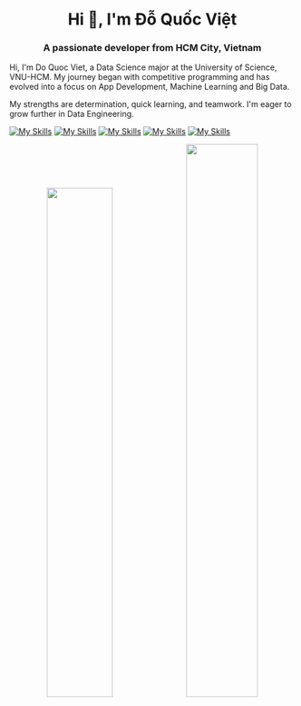 <h1 align="center">Hi 👋, I'm Đỗ Quốc Việt</h1>
<h3 align="center">A passionate developer from HCM City, Vietnam</h3>


Hi, I'm Do Quoc Viet, a Data Science major at the University of Science, VNU-HCM. My journey began with competitive programming and has evolved into a focus on App Development, Machine Learning and Big Data.

My strengths are determination, quick learning, and teamwork. I'm eager to grow further in Data Engineering.

[![My Skills](https://skillicons.dev/icons?theme=light&i=python,js,php,c,cpp,ts,nodejs)](https://skillicons.dev)
[![My Skills](https://skillicons.dev/icons?theme=light&i=aws,gcp,azure)](https://skillicons.dev)
[![My Skills](https://skillicons.dev/icons?theme=light&i=mysql,postgres,mongodb,redis,rabbitmq,kafka,elasticsearch,graphql,dynamodb,cassandra)](https://skillicons.dev)
[![My Skills](https://skillicons.dev/icons?theme=light&i=next,react,fastapi,flask,selenium,qt,opencv)](https://skillicons.dev)
[![My Skills](https://skillicons.dev/icons?theme=light&i=cloudflare,docker,git,linux,nginx)](https://skillicons.dev)

<!-- [![Anurag's GitHub stats](https://github-readme-stats.vercel.app/api?username=vietdoo&bg_color=101010&hide_title=true)](https://github.com/anuraghazra/github-readme-stats) -->

<p align="center">
    <a href="https://leetcode.com/vietdoo/"><img width="48%" src="https://leetcode.card.workers.dev/vietdoo?theme=dark&font=baloo&extension=null&border=2&border_radius=8"></a>
    <a href="https://github.com/drknzz"><img width="50%" src="https://github-readme-stats.vercel.app/api/top-langs/?username=vietdoo&theme=dark&exclude_repo=ML_Notebook,vietdoo,blog-vietdoo.ml,Deep-learning-coursera,The-Best-ML-Classification&hide=Jupyter%20Notebook,HTML,CSS&layout=compact&langs_count=6&bg_color=101010&hide_title=true"></a>
</p>

<!-- ![Top Langs](https://github-readme-stats.vercel.app/api/top-langs/?username=vietdoo&exclude_repo=ML_Notebook,vietdoo,blog-vietdoo.ml,Deep-learning-coursera,The-Best-ML-Classification&hide=Jupyter%20Notebook,HTML,CSS&layout=compact) -->
